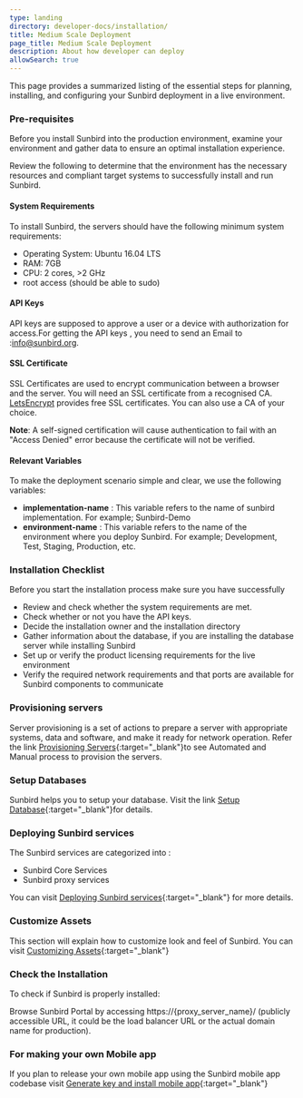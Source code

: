 ```yaml
---
type: landing
directory: developer-docs/installation/
title: Medium Scale Deployment
page_title: Medium Scale Deployment
description: About how developer can deploy
allowSearch: true
---
```


This page provides a summarized listing of the essential steps for planning, installing, and configuring your Sunbird deployment in a live environment. 

### Pre-requisites

Before you install Sunbird into the production environment, examine your  environment and gather data to ensure an optimal installation experience. 

Review the following to determine that the environment has the necessary resources and compliant target systems to successfully install and run Sunbird.

#### System Requirements

To install Sunbird, the servers should have the following minimum system requirements:

   - Operating System: Ubuntu 16.04 LTS
   - RAM: 7GB
   - CPU: 2 cores, >2 GHz
   - root access (should be able to sudo)

#### API Keys

API keys are supposed to approve a user or a device with authorization for access.For getting the API keys , you need to send an Email to :[info@sunbird.org](mailto:info@sunbird.org). 


#### SSL Certificate
SSL Certificates are used to encrypt communication between a browser and the server. You will need an SSL certificate from a recognised CA. [LetsEncrypt](https://letsencrypt.org/) provides free SSL certificates. You can also use a CA of your choice. 

**Note**: A self-signed certification will cause authentication to fail with an "Access Denied" error because the certificate will not be verified.

#### Relevant Variables

To make the deployment scenario simple and clear, we use the following variables:

  - **implementation-name** : This variable refers to the name of sunbird implementation. For example; Sunbird-Demo
  - **environment-name** : This variable refers to the name of the environment where you deploy Sunbird. For example; Development, Test, Staging, Production, etc. 

### Installation Checklist

Before you start the installation process make sure you have successfully 

- Review and check whether the system requirements are met. 
- Check whether or not you  have the API keys.
- Decide the installation owner and the installation directory  
- Gather information about the database, if you are installing the database server while installing Sunbird
- Set up or verify the product licensing requirements for the live environment
- Verify the required network requirements and that ports are available for Sunbird components to communicate

### Provisioning servers

Server provisioning is a set of actions to prepare a server with appropriate systems, data and software, and make it ready for network operation. Refer the link [Provisioning Servers](developer-docs/installation/provisioning_servers){:target="_blank"}to see Automated and Manual process to provision the servers.   

### Setup Databases

Sunbird helps you to setup your database. Visit the link [Setup Database](developer-docs/installation/setup_db){:target="_blank"}for details.

### Deploying Sunbird services

The Sunbird services are  categorized into :

* Sunbird Core Services
* Sunbird proxy services

You can visit [Deploying Sunbird services](developer-docs/installation/deploy_sb_services){:target="_blank"} for more details.

### Customize Assets

This section will explain how to customize look and feel of Sunbird. You can visit [Customizing Assets](developer-docs/installation/cust_sunbird){:target="_blank"}

### Check the Installation

To check if Sunbird is properly installed:

Browse Sunbird Portal  by accessing https://{proxy_server_name}/ (publicly accessible URL, it could be the load balancer URL or the actual domain name for production).

### For making your own Mobile app

If you plan to release your own mobile app using the Sunbird mobile app codebase visit [Generate key and install mobile app](developer-docs/installation/install_mobile_setup){:target="_blank"}
